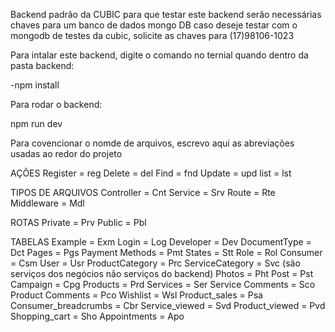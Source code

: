 Backend padrão da CUBIC
para que testar este backend serão necessárias chaves para um banco de dados mongo DB
caso deseje testar com o mongodb de testes da cubic, solicite as chaves para (17)98106-1023

Para intalar este backend, digite o comando no ternial quando dentro da pasta backend:

-npm install

Para rodar o backend:

npm run dev

Para covencionar o nomde de arquivos, escrevo aqui as abreviações usadas ao redor do projeto

AÇÕES
Register = reg
Delete = del
Find = fnd
Update = upd
list = lst

TIPOS DE ARQUIVOS
Controller = Cnt
Service = Srv
Route = Rte
Middleware = Mdl

ROTAS
Private = Prv
Public = Pbl

TABELAS
Example = Exm
Login = Log
Developer = Dev
DocumentType = Dct
Pages = Pgs
Payment Methods = Pmt
States = Stt
Role = Rol
Consumer = Csm
User = Usr
ProductCategory = Prc
ServiceCategory = Svc (são serviços dos negócios não serviços do backend)
Photos = Pht
Post = Pst
Campaign = Cpg
Products = Prd
Services = Ser
Service Comments = Sco
Product Comments = Pco
Wishlist = Wsl
Product_sales = Psa
Consumer_breadcrumbs = Cbr
Service_viewed = Svd
Product_viewed = Pvd
Shopping_cart = Sho
Appointments = Apo
